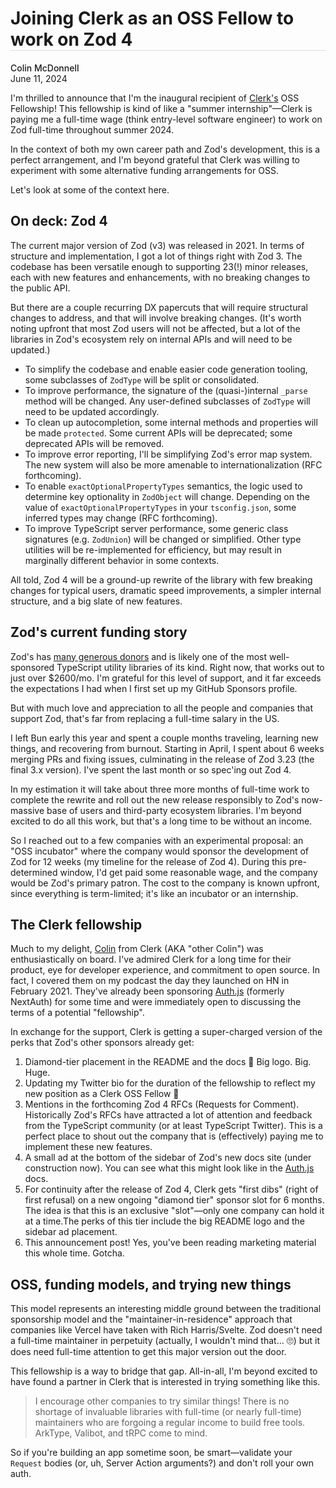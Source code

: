 <h1 style="border-bottom:1px solid #dddddd;">Joining Clerk as an OSS Fellow to work on Zod 4</h1>

<p>
<a href="https://twitter.com/colinhacks" style="font-weight:500;text-decoration:none;">Colin McDonnell</a>
<br/>
June 11, 2024
</p>

I'm thrilled to announce that I'm the inaugural recipient of [Clerk's](https://go.clerk.com/zod-clerk) OSS Fellowship! This fellowship is kind of like a "summer internship"—Clerk is paying me a full-time wage (think entry-level software engineer) to work on Zod full-time throughout summer 2024.

In the context of both my own career path and Zod's development, this is a perfect arrangement, and I'm beyond grateful that Clerk was willing to experiment with some alternative funding arrangements for OSS.

Let's look at some of the context here.

## On deck: Zod 4

The current major version of Zod (v3) was released in 2021. In terms of structure and implementation, I got a lot of things right with Zod 3. The codebase has been versatile enough to supporting 23(!) minor releases, each with new features and enhancements, with no breaking changes to the public API.

But there are a couple recurring DX papercuts that will require structural changes to address, and that will involve breaking changes. (It's worth noting upfront that most Zod users will not be affected, but a lot of the libraries in Zod's ecosystem rely on internal APIs and will need to be updated.)

- To simplify the codebase and enable easier code generation tooling, some subclasses of `ZodType` will be split or consolidated.
- To improve performance, the signature of the (quasi-)internal `_parse` method will be changed. Any user-defined subclasses of `ZodType` will need to be updated accordingly.
- To clean up autocompletion, some internal methods and properties will be made `protected`. Some current APIs will be deprecated; some deprecated APIs will be removed.
- To improve error reporting, I'll be simplifying Zod's error map system. The new system will also be more amenable to internationalization (RFC forthcoming).
- To enable `exactOptionalPropertyTypes` semantics, the logic used to determine key optionality in `ZodObject` will change. Depending on the value of `exactOptionalPropertyTypes` in your `tsconfig.json`, some inferred types may change (RFC forthcoming).
- To improve TypeScript server performance, some generic class signatures (e.g. `ZodUnion`) will be changed or simplified. Other type utilities will be re-implemented for efficiency, but may result in marginally different behavior in some contexts.

All told, Zod 4 will be a ground-up rewrite of the library with few breaking changes for typical users, dramatic speed improvements, a simpler internal structure, and a big slate of new features.

## Zod's current funding story

Zod's has [many generous donors](https://github.com/sponsors/colinhacks) and is likely one of the most well-sponsored TypeScript utility libraries of its kind. Right now, that works out to just over $2600/mo. I'm grateful for this level of support, and it far exceeds the expectations I had when I first set up my GitHub Sponsors profile.

But with much love and appreciation to all the people and companies that support Zod, that's far from replacing a full-time salary in the US.

I left Bun early this year and spent a couple months traveling, learning new things, and recovering from burnout. Starting in April, I spent about 6 weeks merging PRs and fixing issues, culminating in the release of Zod 3.23 (the final 3.x version). I've spent the last month or so spec'ing out Zod 4.

In my estimation it will take about three more months of full-time work to complete the rewrite and roll out the new release responsibly to Zod's now-massive base of users and third-party ecosystem libraries. I'm beyond excited to do all this work, but that's a long time to be without an income.

So I reached out to a few companies with an experimental proposal: an "OSS incubator" where the company would sponsor the development of Zod for 12 weeks (my timeline for the release of Zod 4). During this pre-determined window, I'd get paid some reasonable wage, and the company would be Zod's primary patron. The cost to the company is known upfront, since everything is term-limited; it's like an incubator or an internship.

## The Clerk fellowship

Much to my delight, [Colin](https://twitter.com/tweetsbycolin) from Clerk (AKA "other Colin") was enthusiastically on board. I've admired Clerk for a long time for their product, eye for developer experience, and commitment to open source. In fact, I covered them on my podcast the day they launched on HN in February 2021. They've already been sponsoring [Auth.js](https://authjs.dev) (formerly NextAuth) for some time and were immediately open to discussing the terms of a potential "fellowship".

In exchange for the support, Clerk is getting a super-charged version of the perks that Zod's other sponsors already get:

1. Diamond-tier placement in the README and the docs 💎 Big logo. Big. Huge.
2. Updating my Twitter bio for the duration of the fellowship to reflect my new position as a Clerk OSS Fellow 💅
3. Mentions in the forthcoming Zod 4 RFCs (Requests for Comment). Historically Zod's RFCs have attracted a lot of attention and feedback from the TypeScript community (or at least TypeScript Twitter). This is a perfect place to shout out the company that is (effectively) paying me to implement these new features.
4. A small ad at the bottom of the sidebar of Zod's new docs site (under construction now). You can see what this might look like in the [Auth.js](https://authjs.dev/getting-started) docs.
5. For continuity after the release of Zod 4, Clerk gets "first dibs" (right of first refusal) on a new ongoing "diamond tier" sponsor slot for 6 months. The idea is that this is an exclusive "slot"—only one company can hold it at a time.The perks of this tier include the big README logo and the sidebar ad placement.
6. This announcement post! Yes, you've been reading marketing material this whole time. Gotcha.

## OSS, funding models, and trying new things

This model represents an interesting middle ground between the traditional sponsorship model and the "maintainer-in-residence" approach that companies like Vercel have taken with Rich Harris/Svelte. Zod doesn't need a full-time maintainer in perpetuity (actually, I wouldn't mind that... 🙄) but it does need full-time attention to get this major version out the door.

This fellowship is a way to bridge that gap. All-in-all, I'm beyond excited to have found a partner in Clerk that is interested in trying something like this.

> I encourage other companies to try similar things! There is no shortage of invaluable libraries with full-time (or nearly full-time) maintainers who are forgoing a regular income to build free tools. ArkType, Valibot, and tRPC come to mind.

So if you're building an app sometime soon, be smart—validate your `Request` bodies (or, uh, Server Action arguments?) and don't roll your own auth.
